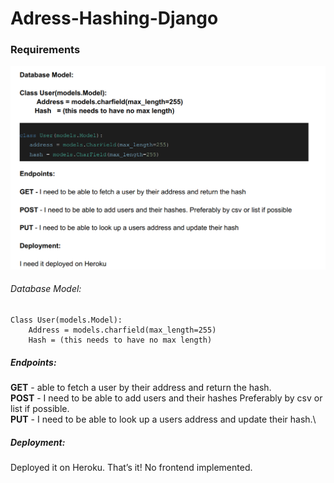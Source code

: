 # Adress-Hashing-Django

### Requirements


![Default Home View](requirements/reqs.png "Requirements")

###### Database Model:
    Class User(models.Model):
        Address = models.charfield(max_length=255)
        Hash = (this needs to have no max length)

##### Endpoints:
**GET** - able to fetch a user by their address and return the hash.\
**POST** - I need to be able to add users and their hashes Preferably by csv or list if possible.\
**PUT** - I need to be able to look up a users address and update their hash.\

##### Deployment:
Deployed it on Heroku. That’s it! No frontend implemented.
